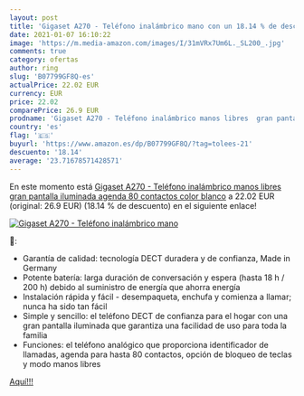 ```yaml
---
layout: post
title: 'Gigaset A270 - Teléfono inalámbrico mano con un 18.14 % de descuento'
date: 2021-01-07 16:10:22
image: 'https://m.media-amazon.com/images/I/31mVRx7Um6L._SL200_.jpg'
comments: true
category: ofertas
author: ring
slug: 'B07799GF8Q-es'
actualPrice: 22.02 EUR
currency: EUR
price: 22.02
comparePrice: 26.9 EUR
prodname: 'Gigaset A270 - Teléfono inalámbrico manos libres  gran pantalla iluminada  agenda 80 contactos  color blanco'
country: 'es'
flag: '🇪🇸'
buyurl: 'https://www.amazon.es/dp/B07799GF8Q/?tag=tolees-21'
descuento: '18.14'
average: '23.71678571428571'
---
```


En este momento está [Gigaset A270 - Teléfono inalámbrico manos libres  gran pantalla iluminada  agenda 80 contactos  color blanco](https://www.amazon.es/dp/B07799GF8Q/?tag=tolees-21) a 22.02 EUR (original: 26.9 EUR) (18.14 %  de descuento) en el siguiente enlace!

[![Gigaset A270 - Teléfono inalámbrico mano](https://m.media-amazon.com/images/I/31mVRx7Um6L._SL200_.jpg)](https://www.amazon.es/dp/B07799GF8Q/?tag=tolees-21)

🔎:

- Garantía de calidad: tecnología DECT duradera y de confianza, Made in Germany
- Potente batería: larga duración de conversación y espera (hasta 18 h / 200 h) debido al suministro de energía que ahorra energía
- Instalación rápida y fácil - desempaqueta, enchufa y comienza a llamar; nunca ha sido tan fácil
- Simple y sencillo: el teléfono DECT de confianza para el hogar con una gran pantalla iluminada que garantiza una facilidad de uso para toda la familia
- Funciones: el teléfono analógico que proporciona identificador de llamadas, agenda para hasta 80 contactos, opción de bloqueo de teclas y modo manos libres

[Aquí!!!](https://www.amazon.es/dp/B07799GF8Q/?tag=tolees-21)
